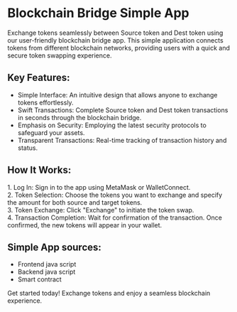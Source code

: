 # Blockchain Bridge Simple App

Exchange tokens seamlessly between Source token and Dest token using our user-friendly blockchain bridge app. This simple application connects tokens from different blockchain networks, providing users with a quick and secure token swapping experience.

## Key Features:

* Simple Interface: An intuitive design that allows anyone to exchange tokens effortlessly.
* Swift Transactions: Complete Source token and Dest token transactions in seconds through the blockchain bridge.
* Emphasis on Security: Employing the latest security protocols to safeguard your assets.
* Transparent Transactions: Real-time tracking of transaction history and status.

## How It Works:

1\. Log In: Sign in to the app using MetaMask or WalletConnect.  
2\. Token Selection: Choose the tokens you want to exchange and specify the amount for both source and target tokens.  
3\. Token Exchange: Click "Exchange" to initiate the token swap.  
4\. Transaction Completion: Wait for confirmation of the transaction. Once confirmed, the new tokens will appear in your wallet.  

## Simple App sources:
* Frontend java script
* Backend java script
* Smart contract


Get started today! Exchange tokens and enjoy a seamless blockchain experience.
